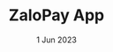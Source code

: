 ---
layout: project
title: 'ZaloPay App'
caption: Fintech app on mobile devices.
description: >
  Create and manage release plan for multiple engineering teams. Ensure it is integrated to the wider portfolio end-to-end release plan.
date: 1 Jun 2023
image: 
  path: /assets/img/projects/zalopay.jpg
  # srcset: 
  #   1920w: /assets/img/projects/qwtel.jpg
  #   960w:  /assets/img/projects/qwtel@0,5x.jpg
  #   480w:  /assets/img/projects/qwtel@0,25x.jpg
links:
  - title: Link
    url: https://zalopay.vn
# accent_color: '#4fb1ba'
# accent_image:
#   background: '#193747'
# theme_color: '#193747'
sitemap: false
---